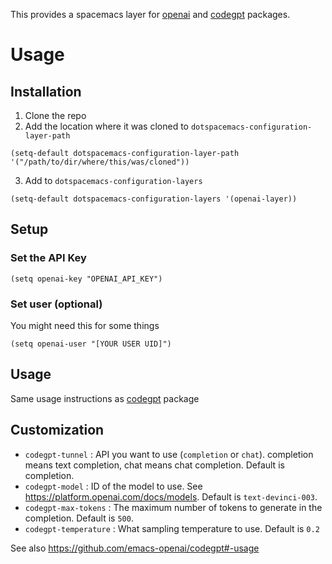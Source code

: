This provides a spacemacs layer for [openai](https://github.com/emacs-openai/openai "openai") and [codegpt](https://github.com/emacs-openai/codegpt "codegpt") packages.

# Usage
## Installation
1. Clone the repo
2. Add the location where it was cloned to `dotspacemacs-configuration-layer-path`

```elisp
(setq-default dotspacemacs-configuration-layer-path '("/path/to/dir/where/this/was/cloned"))

```
3. Add to `dotspacemacs-configuration-layers`
```elisp
(setq-default dotspacemacs-configuration-layers '(openai-layer))
```
## Setup
### Set the API Key
```elisp
(setq openai-key "OPENAI_API_KEY")
```
### Set user (optional)
You might need this for some things
```elisp
(setq openai-user "[YOUR USER UID]")
```

## Usage
Same usage instructions as [codegpt](https://github.com/emacs-openai/codegpt#-usage) package

## Customization
- `codegpt-tunnel` : API you want to use (`completion` or `chat`). completion
  means text completion, chat means chat completion. Default is completion.
- `codegpt-model` : ID of the model to use. See https://platform.openai.com/docs/models. Default is `text-devinci-003`.
- `codegpt-max-tokens` : The maximum number of tokens to generate in the completion. Default is `500`.
- `codegpt-temperature` : What sampling temperature to use. Default is `0.2`

See also https://github.com/emacs-openai/codegpt#-usage
